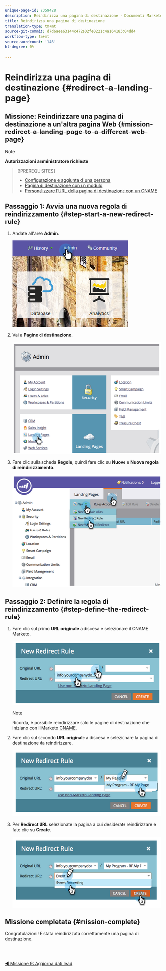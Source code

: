 ```yaml
---
unique-page-id: 2359428
description: Reindirizza una pagina di destinazione - Documenti Marketo - Documentazione del prodotto
title: Reindirizza una pagina di destinazione
translation-type: tm+mt
source-git-commit: d7d6aee63144c472e02fe0221c4a164183d04dd4
workflow-type: tm+mt
source-wordcount: '146'
ht-degree: 0%

---
```



# Reindirizza una pagina di destinazione {#redirect-a-landing-page}

## Missione: Reindirizzare una pagina di destinazione a un&#39;altra pagina Web {#mission-redirect-a-landing-page-to-a-different-web-page}

>[!NOTE]
>
>**Autorizzazioni amministratore richieste**

>[!PREREQUISITES]
>
>* [Configurazione e aggiunta di una persona](/help/marketo/getting-started/quick-wins/get-set-up-and-add-a-person.md)
>* [Pagina di destinazione con un modulo](/help/marketo/getting-started/quick-wins/landing-page-with-a-form.md)
>* [Personalizzare l’URL della pagina di destinazione con un CNAME](/help/marketo/product-docs/demand-generation/landing-pages/landing-page-actions/customize-your-landing-page-urls-with-a-cname.md)


## Passaggio 1: Avvia una nuova regola di reindirizzamento {#step-start-a-new-redirect-rule}

1. Andate all&#39;area **Admin**.

   ![](assets/admin.png)

1. Vai a **Pagine di destinazione**.

   ![](assets/image2014-9-24-13-3a28-3a43.png)

1. Fare clic sulla scheda **Regole**, quindi fare clic su **Nuovo** e **Nuova regola di reindirizzamento**.

   ![](assets/image2014-9-24-13-3a28-3a59.png)

## Passaggio 2: Definire la regola di reindirizzamento {#step-define-the-redirect-rule}

1. Fare clic sul primo **URL originale** a discesa e selezionare il CNAME Marketo.

   ![](assets/image2014-9-24-13-3a30-3a33.png)

   >[!NOTE]
   >
   >Ricorda, è possibile reindirizzare solo le pagine di destinazione che iniziano con il Marketo [CNAME](/help/marketo/product-docs/demand-generation/landing-pages/landing-page-actions/customize-your-landing-page-urls-with-a-cname.md).

1. Fare clic sul secondo **URL originale** a discesa e selezionare la pagina di destinazione da reindirizzare.

   ![](assets/image2014-9-24-13-3a30-3a50.png)

1. Per **Redirect URL** selezionate la pagina a cui desiderate reindirizzare e fate clic su **Create**.

   ![](assets/image2014-9-24-13-3a31-3a10.png)

## Missione completata {#mission-complete}

Congratulazioni! È stata reindirizzata correttamente una pagina di destinazione.

<br> 

[◄ Missione 9: Aggiorna dati lead](/help/marketo/getting-started/quick-wins/update-person-data.md)
